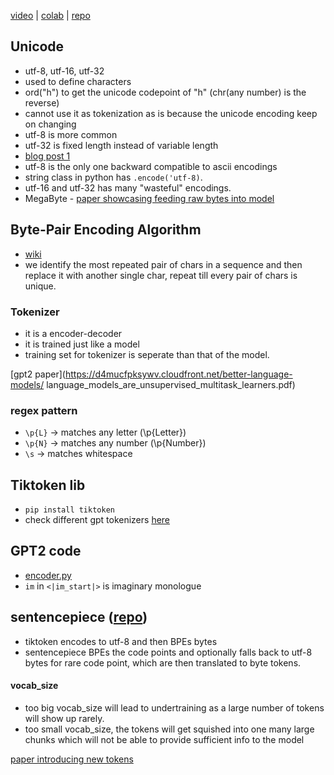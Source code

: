 [video](https://youtu.be/zduSFxRajkE) | [colab](https://colab.research.google.com/drive/1y0KnCFZvGVf_odSfcNAws6kcDD7HsI0L?usp=sharing) | [repo](https://github.com/karpathy/minbpe)

## Unicode
- utf-8, utf-16, utf-32
- used to define characters
- ord("h") to get the unicode codepoint of "h" (chr(any number) is the reverse)
- cannot use it as tokenization as is because the unicode encoding keep on changing
- utf-8 is more common
- utf-32 is fixed length instead of variable length
- [blog post 1](https://www.reedbeta.com/blog/programmers-intro-to-unicode/) 
- utf-8 is the only one backward compatible to ascii encodings
- string class in python has `.encode('utf-8)`.
- utf-16 and utf-32 has many "wasteful" encodings.
- MegaByte - [paper showcasing feeding raw bytes into model](https://arxiv.org/abs/2305.07185)

## Byte-Pair Encoding Algorithm
- [wiki](https://en.wikipedia.org/wiki/Byte_pair_encoding)
- we identify the most repeated pair of chars in a sequence and then replace it with another single char, repeat till every pair of chars is unique.

### Tokenizer
- it is a encoder-decoder 
- it is trained just like a model
- training set for tokenizer is seperate than that of the model.

[gpt2 paper](https://d4mucfpksywv.cloudfront.net/better-language-models/   language_models_are_unsupervised_multitask_learners.pdf)

### regex pattern
- `\p{L}` -> matches any letter (\p{Letter})
- `\p{N}` -> matches any number (\p{Number})
- `\s`    -> matches whitespace

## Tiktoken lib
- `pip install tiktoken`
- check different gpt tokenizers [here](https://github.com/openai/tiktoken/blob/main/tiktoken_ext/openai_public.py)

## GPT2 code
- [encoder.py](https://github.com/openai/gpt-2/blob/master/src/encoder.py)
- `im` in `<|im_start|>` is imaginary monologue

## sentencepiece ([repo](https://github.com/google/sentencepiece))
- tiktoken encodes to utf-8 and then BPEs bytes
- sentencepiece BPEs the code points and optionally falls back to utf-8 bytes for rare code point, which are then translated to byte tokens.

#### vocab_size
- too big vocab_size will lead to undertraining as a large number of tokens will show up rarely.
- too small vocab_size, the tokens will get squished into one many large chunks which will not be able to provide sufficient info to the model

[paper introducing new tokens](https://arxiv.org/abs/2304.08467) 